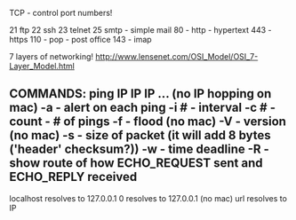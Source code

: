 TCP - control
port numbers!

21 ftp
22 ssh
23 telnet
25 smtp - simple mail
80 - http - hypertext
443 - https
110 - pop - post office
143 - imap

7 layers of networking!
http://www.lensenet.com/OSI_Model/OSI_7-Layer_Model.html

COMMANDS:
ping IP IP IP ... (no IP hopping on mac)
-a - alert on each ping
-i # - interval
-c # - count - # of pings
-f - flood (no mac)
-V - version (no mac)
-s - size of packet (it will add 8 bytes ('header' checksum?))
-w - time deadline
-R - show route of how ECHO_REQUEST sent and ECHO_REPLY received
---------
localhost resolves to 127.0.0.1
0 resolves to 127.0.0.1 (no mac)
url resolves to IP
